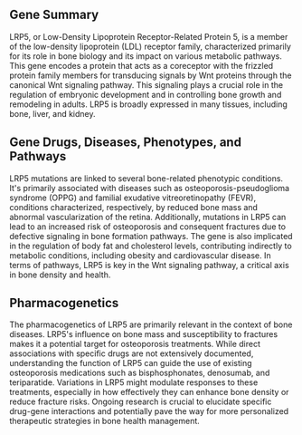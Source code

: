 ## Gene Summary
LRP5, or Low-Density Lipoprotein Receptor-Related Protein 5, is a member of the low-density lipoprotein (LDL) receptor family, characterized primarily for its role in bone biology and its impact on various metabolic pathways. This gene encodes a protein that acts as a coreceptor with the frizzled protein family members for transducing signals by Wnt proteins through the canonical Wnt signaling pathway. This signaling plays a crucial role in the regulation of embryonic development and in controlling bone growth and remodeling in adults. LRP5 is broadly expressed in many tissues, including bone, liver, and kidney.

## Gene Drugs, Diseases, Phenotypes, and Pathways
LRP5 mutations are linked to several bone-related phenotypic conditions. It's primarily associated with diseases such as osteoporosis-pseudoglioma syndrome (OPPG) and familial exudative vitreoretinopathy (FEVR), conditions characterized, respectively, by reduced bone mass and abnormal vascularization of the retina. Additionally, mutations in LRP5 can lead to an increased risk of osteoporosis and consequent fractures due to defective signaling in bone formation pathways. The gene is also implicated in the regulation of body fat and cholesterol levels, contributing indirectly to metabolic conditions, including obesity and cardiovascular disease. In terms of pathways, LRP5 is key in the Wnt signaling pathway, a critical axis in bone density and health.

## Pharmacogenetics
The pharmacogenetics of LRP5 are primarily relevant in the context of bone diseases. LRP5's influence on bone mass and susceptibility to fractures makes it a potential target for osteoporosis treatments. While direct associations with specific drugs are not extensively documented, understanding the function of LRP5 can guide the use of existing osteoporosis medications such as bisphosphonates, denosumab, and teriparatide. Variations in LRP5 might modulate responses to these treatments, especially in how effectively they can enhance bone density or reduce fracture risks. Ongoing research is crucial to elucidate specific drug-gene interactions and potentially pave the way for more personalized therapeutic strategies in bone health management.